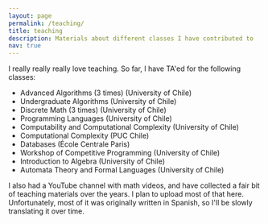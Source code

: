 ```yaml
---
layout: page
permalink: /teaching/
title: teaching
description: Materials about different classes I have contributed to
nav: true
---
```


I really really really love teaching. So far, I have TA'ed for the following classes:

- Advanced Algorithms (3 times) (University of Chile)
- Undergraduate Algorithms (University of Chile)
- Discrete Math (3 times) (University of Chile)
- Programming Languages (University of Chile)
- Computability and Computational Complexity (University of Chile)
- Computational Complexity (PUC Chile)
- Databases (École Centrale Paris)
- Workshop of Competitive Programming (University of Chile)
- Introduction to Algebra (University of Chile)
- Automata Theory and Formal Languages (University of Chile)

I also had a YouTube channel with math videos, and have collected a fair bit of teaching materials over the years. I plan to upload most of that here. Unfortunately, most of it was originally written in Spanish, so I'll be slowly translating it over time.

